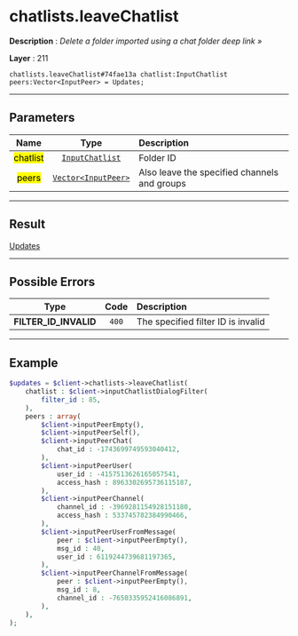 # chatlists.leaveChatlist

**Description** : *Delete a folder imported using a chat folder deep link &raquo;*

**Layer** : 211

```tl
chatlists.leaveChatlist#74fae13a chatlist:InputChatlist peers:Vector<InputPeer> = Updates;
```

---

## Parameters

| Name | Type | Description |
| :---: | :---: | :--- |
| <mark>chatlist</mark> | [`InputChatlist`](type/InputChatlist) | Folder ID |
| <mark>peers</mark> | [`Vector<InputPeer>`](type/InputPeer) | Also leave the specified channels and groups |

---

## Result

[Updates](type/Updates)

---

## Possible Errors

| Type | Code | Description |
| :---: | :---: | :--- |
| **FILTER_ID_INVALID** | `400` | The specified filter ID is invalid |

---

## Example

```php
$updates = $client->chatlists->leaveChatlist(
	chatlist : $client->inputChatlistDialogFilter(
		filter_id : 85,
	),
	peers : array(
		$client->inputPeerEmpty(),
		$client->inputPeerSelf(),
		$client->inputPeerChat(
			chat_id : -1743699749593040412,
		),
		$client->inputPeerUser(
			user_id : -4157513626165057541,
			access_hash : 8963302695736115187,
		),
		$client->inputPeerChannel(
			channel_id : -3969281154928151180,
			access_hash : 533745782384990466,
		),
		$client->inputPeerUserFromMessage(
			peer : $client->inputPeerEmpty(),
			msg_id : 40,
			user_id : 6119244739681197365,
		),
		$client->inputPeerChannelFromMessage(
			peer : $client->inputPeerEmpty(),
			msg_id : 8,
			channel_id : -7650335952416086891,
		),
	),
);
```